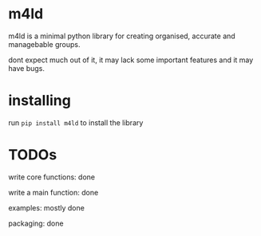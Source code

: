 # m4ld
m4ld is a minimal python library for creating organised, accurate and managebable groups.

dont expect much out of it, it may lack some important features and it may have bugs.

# installing
run
```pip install m4ld```
to install the library

# TODOs
write core functions: done

write a main function: done

examples: mostly done

packaging: done



